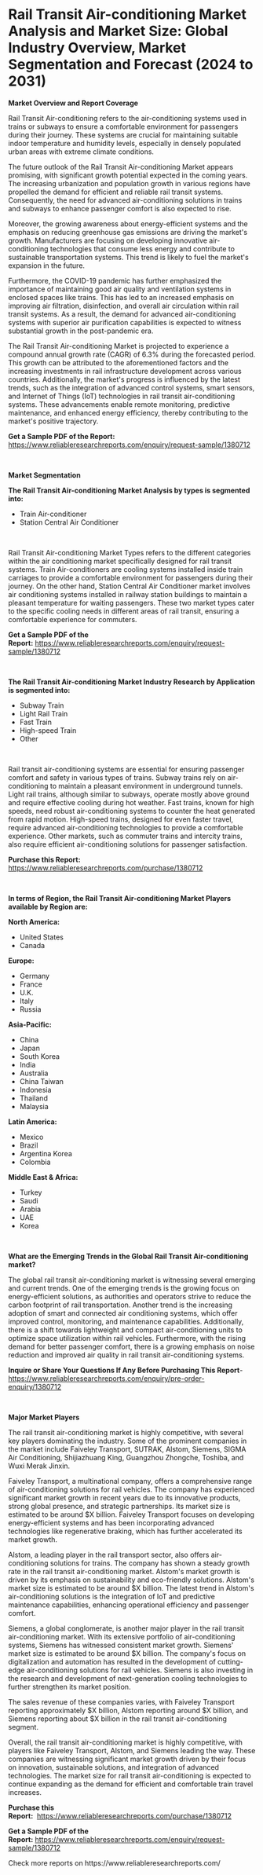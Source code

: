 <p><h1>Rail Transit Air-conditioning Market Analysis and Market Size: Global Industry Overview, Market Segmentation and Forecast (2024 to 2031)</h1></p><p><strong>Market Overview and Report Coverage</strong></p>
<p><p>Rail Transit Air-conditioning refers to the air-conditioning systems used in trains or subways to ensure a comfortable environment for passengers during their journey. These systems are crucial for maintaining suitable indoor temperature and humidity levels, especially in densely populated urban areas with extreme climate conditions.</p><p>The future outlook of the Rail Transit Air-conditioning Market appears promising, with significant growth potential expected in the coming years. The increasing urbanization and population growth in various regions have propelled the demand for efficient and reliable rail transit systems. Consequently, the need for advanced air-conditioning solutions in trains and subways to enhance passenger comfort is also expected to rise.</p><p>Moreover, the growing awareness about energy-efficient systems and the emphasis on reducing greenhouse gas emissions are driving the market's growth. Manufacturers are focusing on developing innovative air-conditioning technologies that consume less energy and contribute to sustainable transportation systems. This trend is likely to fuel the market's expansion in the future.</p><p>Furthermore, the COVID-19 pandemic has further emphasized the importance of maintaining good air quality and ventilation systems in enclosed spaces like trains. This has led to an increased emphasis on improving air filtration, disinfection, and overall air circulation within rail transit systems. As a result, the demand for advanced air-conditioning systems with superior air purification capabilities is expected to witness substantial growth in the post-pandemic era.</p><p>The Rail Transit Air-conditioning Market is projected to experience a compound annual growth rate (CAGR) of 6.3% during the forecasted period. This growth can be attributed to the aforementioned factors and the increasing investments in rail infrastructure development across various countries. Additionally, the market's progress is influenced by the latest trends, such as the integration of advanced control systems, smart sensors, and Internet of Things (IoT) technologies in rail transit air-conditioning systems. These advancements enable remote monitoring, predictive maintenance, and enhanced energy efficiency, thereby contributing to the market's positive trajectory.</p></p>
<p><strong>Get a Sample PDF of the Report:</strong> <a href="https://www.reliableresearchreports.com/enquiry/request-sample/1380712">https://www.reliableresearchreports.com/enquiry/request-sample/1380712</a></p>
<p>&nbsp;</p>
<p><strong>Market Segmentation</strong></p>
<p><strong>The Rail Transit Air-conditioning Market Analysis by types is segmented into:</strong></p>
<p><ul><li>Train Air-conditioner</li><li>Station Central Air Conditioner</li></ul></p>
<p>&nbsp;</p>
<p><p>Rail Transit Air-conditioning Market Types refers to the different categories within the air conditioning market specifically designed for rail transit systems. Train Air-conditioners are cooling systems installed inside train carriages to provide a comfortable environment for passengers during their journey. On the other hand, Station Central Air Conditioner market involves air conditioning systems installed in railway station buildings to maintain a pleasant temperature for waiting passengers. These two market types cater to the specific cooling needs in different areas of rail transit, ensuring a comfortable experience for commuters.</p></p>
<p><strong>Get a Sample PDF of the Report:</strong>&nbsp;<a href="https://www.reliableresearchreports.com/enquiry/request-sample/1380712">https://www.reliableresearchreports.com/enquiry/request-sample/1380712</a></p>
<p>&nbsp;</p>
<p><strong>The Rail Transit Air-conditioning Market Industry Research by Application is segmented into:</strong></p>
<p><ul><li>Subway Train</li><li>Light Rail Train</li><li>Fast Train</li><li>High-speed Train</li><li>Other</li></ul></p>
<p>&nbsp;</p>
<p><p>Rail transit air-conditioning systems are essential for ensuring passenger comfort and safety in various types of trains. Subway trains rely on air-conditioning to maintain a pleasant environment in underground tunnels. Light rail trains, although similar to subways, operate mostly above ground and require effective cooling during hot weather. Fast trains, known for high speeds, need robust air-conditioning systems to counter the heat generated from rapid motion. High-speed trains, designed for even faster travel, require advanced air-conditioning technologies to provide a comfortable experience. Other markets, such as commuter trains and intercity trains, also require efficient air-conditioning solutions for passenger satisfaction.</p></p>
<p><strong>Purchase this Report:</strong>&nbsp; <a href="https://www.reliableresearchreports.com/purchase/1380712">https://www.reliableresearchreports.com/purchase/1380712</a></p>
<p>&nbsp;</p>
<p><strong>In terms of Region, the Rail Transit Air-conditioning Market Players available by Region are:</strong></p>
<p>
    <p> <strong> North America: </strong>
        <ul>
            <li>United States</li>
            <li>Canada</li>
        </ul>
        </p> 
    <p> <strong> Europe: </strong>
        <ul>
            <li>Germany</li>
            <li>France</li>
            <li>U.K.</li>
            <li>Italy</li>
            <li>Russia</li>
        </ul>
        </p> 
    <p> <strong> Asia-Pacific: </strong>
        <ul>
            <li>China</li>
            <li>Japan</li>
            <li>South Korea</li>
            <li>India</li>
            <li>Australia</li>
            <li>China Taiwan</li>
            <li>Indonesia</li>
            <li>Thailand</li>
            <li>Malaysia</li>
        </ul>
        </p> 
    <p> <strong> Latin America: </strong>
        <ul>
            <li>Mexico</li>
            <li>Brazil</li>
            <li>Argentina Korea</li>
            <li>Colombia</li>
        </ul>
        </p> 
    <p> <strong> Middle East & Africa: </strong>
        <ul>
            <li>Turkey</li>
            <li>Saudi</li>
            <li>Arabia</li>
            <li>UAE</li>
            <li>Korea</li>
        </ul>
    </p>
    </p>
<p>&nbsp;</p>
<p><strong>What are the Emerging Trends in the Global Rail Transit Air-conditioning market?</strong></p>
<p><p>The global rail transit air-conditioning market is witnessing several emerging and current trends. One of the emerging trends is the growing focus on energy-efficient solutions, as authorities and operators strive to reduce the carbon footprint of rail transportation. Another trend is the increasing adoption of smart and connected air conditioning systems, which offer improved control, monitoring, and maintenance capabilities. Additionally, there is a shift towards lightweight and compact air-conditioning units to optimize space utilization within rail vehicles. Furthermore, with the rising demand for better passenger comfort, there is a growing emphasis on noise reduction and improved air quality in rail transit air-conditioning systems.</p></p>
<p><strong>Inquire or Share Your Questions If Any Before Purchasing This Report</strong>- <a href="https://www.reliableresearchreports.com/enquiry/pre-order-enquiry/1380712">https://www.reliableresearchreports.com/enquiry/pre-order-enquiry/1380712</a></p>
<p>&nbsp;</p>
<p><strong>Major Market Players</strong></p>
<p><p>The rail transit air-conditioning market is highly competitive, with several key players dominating the industry. Some of the prominent companies in the market include Faiveley Transport, SUTRAK, Alstom, Siemens, SIGMA Air Conditioning, Shijiazhuang King, Guangzhou Zhongche, Toshiba, and Wuxi Merak Jinxin. </p><p>Faiveley Transport, a multinational company, offers a comprehensive range of air-conditioning solutions for rail vehicles. The company has experienced significant market growth in recent years due to its innovative products, strong global presence, and strategic partnerships. Its market size is estimated to be around $X billion. Faiveley Transport focuses on developing energy-efficient systems and has been incorporating advanced technologies like regenerative braking, which has further accelerated its market growth.</p><p>Alstom, a leading player in the rail transport sector, also offers air-conditioning solutions for trains. The company has shown a steady growth rate in the rail transit air-conditioning market. Alstom's market growth is driven by its emphasis on sustainability and eco-friendly solutions. Alstom's market size is estimated to be around $X billion. The latest trend in Alstom's air-conditioning solutions is the integration of IoT and predictive maintenance capabilities, enhancing operational efficiency and passenger comfort.</p><p>Siemens, a global conglomerate, is another major player in the rail transit air-conditioning market. With its extensive portfolio of air-conditioning systems, Siemens has witnessed consistent market growth. Siemens' market size is estimated to be around $X billion. The company's focus on digitalization and automation has resulted in the development of cutting-edge air-conditioning solutions for rail vehicles. Siemens is also investing in the research and development of next-generation cooling technologies to further strengthen its market position.</p><p>The sales revenue of these companies varies, with Faiveley Transport reporting approximately $X billion, Alstom reporting around $X billion, and Siemens reporting about $X billion in the rail transit air-conditioning segment. </p><p>Overall, the rail transit air-conditioning market is highly competitive, with players like Faiveley Transport, Alstom, and Siemens leading the way. These companies are witnessing significant market growth driven by their focus on innovation, sustainable solutions, and integration of advanced technologies. The market size for rail transit air-conditioning is expected to continue expanding as the demand for efficient and comfortable train travel increases.</p></p>
<p><strong>Purchase this Report:</strong>&nbsp;&nbsp;<a href="https://www.reliableresearchreports.com/purchase/1380712">https://www.reliableresearchreports.com/purchase/1380712</a></p>
<p></p>
<p><strong>Get a Sample PDF of the Report:</strong>&nbsp;<a href="https://www.reliableresearchreports.com/enquiry/request-sample/1380712">https://www.reliableresearchreports.com/enquiry/request-sample/1380712</a></p>
<p>Check more reports on https://www.reliableresearchreports.com/</p>